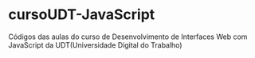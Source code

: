 # cursoUDT-JavaScript
Códigos das aulas do curso de Desenvolvimento de Interfaces Web com JavaScript da UDT(Universidade Digital do Trabalho)
